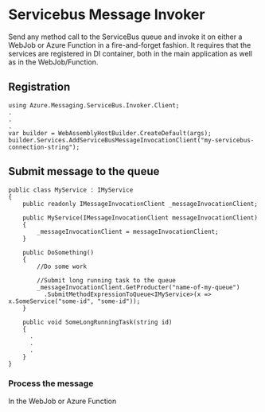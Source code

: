 # Servicebus Message Invoker

Send any method call to the ServiceBus queue and invoke it on either a WebJob or Azure Function in a fire-and-forget fashion. It requires that the services are registered in DI container, both in the main application as well as in the WebJob/Function.

## Registration

```
using Azure.Messaging.ServiceBus.Invoker.Client;
.
.
.
var builder = WebAssemblyHostBuilder.CreateDefault(args);
builder.Services.AddServiceBusMessageInvocationClient("my-servicebus-connection-string");

```

## Submit message to the queue
```
public class MyService : IMyService
{
    public readonly IMessageInvocationClient _messageInvocationClient;

    public MyService(IMessageInvocationClient messageInvocationClient)
    {
        _messageInvocationClient = messageInvocationClient;
    }

    public DoSomething()
    {
        //Do some work

        //Submit long running task to the queue
        _messageInvocationClient.GetProducter("name-of-my-queue")
          .SubmitMethodExpressionToQueue<IMyService>(x => x.SomeService("some-id", "some-id"));
    }

    public void SomeLongRunningTask(string id)
    {
      .
      .
      .
    }
}
```

### Process the message
In the WebJob or Azure Function 
